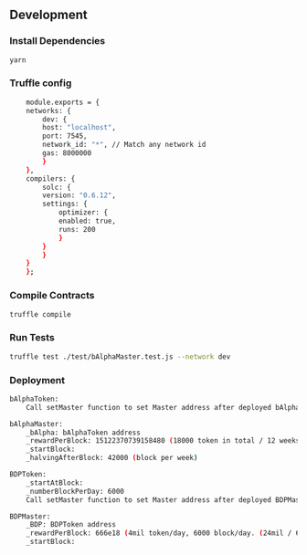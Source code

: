 
## Development

### Install Dependencies

```bash
yarn
```

### Truffle config
```bash
    module.exports = {
    networks: {
        dev: {
        host: "localhost",
        port: 7545,
        network_id: "*", // Match any network id
        gas: 8000000
        }
    },
    compilers: {
        solc: {
        version: "0.6.12",
        settings: {
            optimizer: {
            enabled: true,
            runs: 200
            }
        }
        }
    }
    };
```
### Compile Contracts

```bash
truffle compile
```

### Run Tests

```bash
truffle test ./test/bAlphaMaster.test.js --network dev
```
### Deployment

```bash
bAlphaToken:
    Call setMaster function to set Master address after deployed bAlphaMaster contract
```

```bash
bAlphaMaster:
    _bAlpha: bAlphaToken address
    _rewardPerBlock: 15122370739158480 (18000 token in total / 12 weeks. REWARD_MULTIPLIER = [688, 413, 310, 232, 209, 188, 169, 152, 137, 123, 111, 100])
    _startBlock: 
    _halvingAfterBlock: 42000 (block per week)
```

```bash
BDPToken:
    _startAtBlock:
    _numberBlockPerDay: 6000
    Call setMaster function to set Master address after deployed BDPMaster contract
```

```bash
BDPMaster:
    _BDP: BDPToken address
    _rewardPerBlock: 666e18 (4mil token/day, 6000 block/day. (24mil / 6days) / 6000)
    _startBlock: 
```